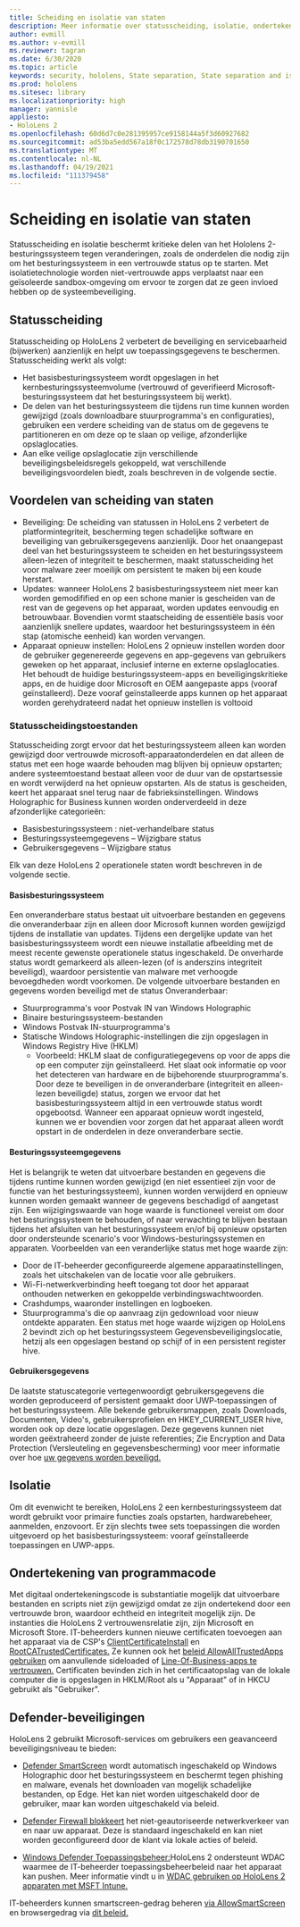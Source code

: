 ```yaml
---
title: Scheiding en isolatie van staten
description: Meer informatie over statusscheiding, isolatie, ondertekening van programmacode en Defender-toepassingen op HoloLens 2 mixed reality apparaat.
author: evmill
ms.author: v-evmill
ms.reviewer: tagran
ms.date: 6/30/2020
ms.topic: article
keywords: security, hololens, State separation, State separation and isolation, hololens 2, hololens2 security, security overview, security architecture, architecture, hololens 2 architecture
ms.prod: hololens
ms.sitesec: library
ms.localizationpriority: high
manager: yannisle
appliesto:
- HoloLens 2
ms.openlocfilehash: 60d6d7c0e281395957ce9158144a5f3d60927682
ms.sourcegitcommit: ad53ba5edd567a18f0c172578d78db3190701650
ms.translationtype: MT
ms.contentlocale: nl-NL
ms.lasthandoff: 04/19/2021
ms.locfileid: "111379458"
---
```

# <a name="state-separation-and-isolation"></a>Scheiding en isolatie van staten

Statusscheiding en isolatie beschermt kritieke delen van het Hololens 2-besturingssysteem tegen veranderingen, zoals de onderdelen die nodig zijn om het besturingssysteem in een vertrouwde status op te starten. Met isolatietechnologie worden niet-vertrouwde apps verplaatst naar een geïsoleerde sandbox-omgeving om ervoor te zorgen dat ze geen invloed hebben op de systeembeveiliging.

## <a name="state-separation"></a>Statusscheiding

Statusscheiding op HoloLens 2 verbetert de beveiliging en servicebaarheid (bijwerken) aanzienlijk en helpt uw toepassingsgegevens te beschermen.  Statusscheiding werkt als volgt:
  * Het basisbesturingssysteem wordt opgeslagen in het kernbesturingssysteemvolume (vertrouwd of geverifieerd Microsoft-besturingssysteem dat het besturingssysteem bij werkt).
  * De delen van het besturingssysteem die tijdens run time kunnen worden gewijzigd (zoals downloadbare stuurprogramma's en configuraties), gebruiken een verdere scheiding van de status om de gegevens te partitioneren en om deze op te slaan op veilige, afzonderlijke opslaglocaties.
  * Aan elke veilige opslaglocatie zijn verschillende beveiligingsbeleidsregels gekoppeld, wat verschillende beveiligingsvoordelen biedt, zoals beschreven in de volgende sectie.

## <a name="state-separation-benefits"></a>Voordelen van scheiding van staten

  * Beveiliging: De scheiding van statussen in HoloLens 2 verbetert de platformintegriteit, bescherming tegen schadelijke software en beveiliging van gebruikersgegevens aanzienlijk. Door het onaangepast deel van het besturingssysteem te scheiden en het besturingssysteem alleen-lezen of integriteit te beschermen, maakt statusscheiding het voor malware zeer moeilijk om persistent te maken bij een koude herstart. 
  * Updates: wanneer HoloLens 2 basisbesturingssysteem niet meer kan worden gemodifified en op een schone manier is gescheiden van de rest van de gegevens op het apparaat, worden updates eenvoudig en betrouwbaar.  Bovendien vormt staatscheiding de essentiële basis voor aanzienlijk snellere updates, waardoor het besturingssysteem in één stap (atomische eenheid) kan worden vervangen.
  * Apparaat opnieuw instellen: HoloLens 2 opnieuw instellen worden door de gebruiker gegenereerde gegevens en app-gegevens van gebruikers geweken op het apparaat, inclusief interne en externe opslaglocaties. Het behoudt de huidige besturingssysteem-apps en beveiligingskritieke apps, en de huidige door Microsoft en OEM aangepaste apps (vooraf geïnstalleerd). Deze vooraf geïnstalleerde apps kunnen op het apparaat worden gerehydrateerd nadat het opnieuw instellen is voltooid

### <a name="state-separation-states"></a>Statusscheidingstoestanden

Statusscheiding zorgt ervoor dat het besturingssysteem alleen kan worden gewijzigd door vertrouwde microsoft-apparaatonderdelen en dat alleen de status met een hoge waarde behouden mag blijven bij opnieuw opstarten; andere systeemtoestand bestaat alleen voor de duur van de opstartsessie en wordt verwijderd na het opnieuw opstarten. Als de status is gescheiden, keert het apparaat snel terug naar de fabrieksinstellingen. Windows Holographic for Business kunnen worden onderverdeeld in deze afzonderlijke categorieën:
  * Basisbesturingssysteem : niet-verhandelbare status
  * Besturingssysteemgegevens – Wijzigbare status 
  * Gebruikersgegevens – Wijzigbare status

Elk van deze HoloLens 2 operationele staten wordt beschreven in de volgende sectie.

#### <a name="core-operating-system"></a>Basisbesturingssysteem

Een onveranderbare status bestaat uit uitvoerbare bestanden en gegevens die onveranderbaar zijn en alleen door Microsoft kunnen worden gewijzigd tijdens de installatie van updates. Tijdens een dergelijke update van het basisbesturingssysteem wordt een nieuwe installatie afbeelding met de meest recente gewenste operationele status ingeschakeld.
De onverharde status wordt gemarkeerd als alleen-lezen (of is anderszins integriteit beveiligd), waardoor persistentie van malware met verhoogde bevoegdheden wordt voorkomen. De volgende uitvoerbare bestanden en gegevens worden beveiligd met de status Onveranderbaar:
  * Stuurprogramma's voor Postvak IN van Windows Holographic
  * Binaire besturingssysteem-bestanden
  * Windows Postvak IN-stuurprogramma's
  * Statische Windows Holographic-instellingen die zijn opgeslagen in Windows Registry Hive (HKLM)
    * Voorbeeld: HKLM slaat de configuratiegegevens op voor de apps die op een computer zijn geïnstalleerd. Het slaat ook informatie op voor het detecteren van hardware en de bijbehorende stuurprogramma's.
Door deze te beveiligen in de onveranderbare (integriteit en alleen-lezen beveiligde) status, zorgen we ervoor dat het basisbesturingssysteem altijd in een vertrouwde status wordt opgebootsd. Wanneer een apparaat opnieuw wordt ingesteld, kunnen we er bovendien voor zorgen dat het apparaat alleen wordt opstart in de onderdelen in deze onveranderbare sectie. 

#### <a name="operating-system-data"></a>Besturingssysteemgegevens 

Het is belangrijk te weten dat uitvoerbare bestanden en gegevens die tijdens runtime kunnen worden gewijzigd (en niet essentieel zijn voor de functie van het besturingssysteem), kunnen worden verwijderd en opnieuw kunnen worden gemaakt wanneer de gegevens beschadigd of aangetast zijn. Een wijzigingswaarde van hoge waarde is functioneel vereist om door het besturingssysteem te behouden, of naar verwachting te blijven bestaan tijdens het afsluiten van het besturingssysteem en/of bij opnieuw opstarten door ondersteunde scenario's voor Windows-besturingssystemen en apparaten. Voorbeelden van een veranderlijke status met hoge waarde zijn:
  * Door de IT-beheerder geconfigureerde algemene apparaatinstellingen, zoals het uitschakelen van de locatie voor alle gebruikers.
  * Wi-Fi-netwerkverbinding heeft toegang tot door het apparaat onthouden netwerken en gekoppelde verbindingswachtwoorden.
  * Crashdumps, waaronder instellingen en logboeken.
  * Stuurprogramma's die op aanvraag zijn gedownload voor nieuw ontdekte apparaten.
Een status met hoge waarde wijzigen op HoloLens 2 bevindt zich op het besturingssysteem Gegevensbeveiligingslocatie, hetzij als een opgeslagen bestand op schijf of in een persistent register hive.

#### <a name="user-data"></a>Gebruikersgegevens

De laatste statuscategorie vertegenwoordigt gebruikersgegevens die worden geproduceerd of persistent gemaakt door UWP-toepassingen of het besturingssysteem. Alle bekende gebruikersmappen, zoals Downloads, Documenten, Video's, gebruikersprofielen en HKEY_CURRENT_USER hive, worden ook op deze locatie opgeslagen. Deze gegevens kunnen niet worden geëxtraheerd zonder de juiste referenties; Zie Encryption and Data Protection (Versleuteling en gegevensbescherming) voor meer informatie over hoe [uw gegevens worden beveiligd.](security-encryption-data-protection.md)

##  <a name="isolation"></a>Isolatie

Om dit evenwicht te bereiken, HoloLens 2 een kernbesturingssysteem dat wordt gebruikt voor primaire functies zoals opstarten, hardwarebeheer, aanmelden, enzovoort. Er zijn slechts twee sets toepassingen die worden uitgevoerd op het basisbesturingssysteem: vooraf geïnstalleerde toepassingen en UWP-apps.

## <a name="code-signing"></a>Ondertekening van programmacode

Met digitaal ondertekeningscode is substantiatie mogelijk dat uitvoerbare bestanden en scripts niet zijn gewijzigd omdat ze zijn ondertekend door een vertrouwde bron, waardoor echtheid en integriteit mogelijk zijn. De instanties die HoloLens 2 vertrouwensrelatie zijn, zijn Microsoft en Microsoft Store. IT-beheerders kunnen nieuwe certificaten toevoegen aan het apparaat via de CSP's [ClientCertificateInstall](https://docs.microsoft.com/windows/client-management/mdm/clientcertificateinstall-csp) en [RootCATrustedCertificates.](https://docs.microsoft.com/windows/client-management/mdm/rootcacertificates-csp) Ze kunnen ook het [beleid AllowAllTrustedApps gebruiken](https://docs.microsoft.com/windows/client-management/mdm/policy-csp-applicationmanagement#applicationmanagement-allowalltrustedapps) om aanvullende sideloaded of [Line-Of-Business-apps te vertrouwen.](https://docs.microsoft.com/intune/apps/lob-apps-windows) Certificaten bevinden zich in het certificaatopslag van de lokale computer die is opgeslagen in HKLM/Root als u "Apparaat" of in HKCU gebruikt als "Gebruiker".

## <a name="defender-protections"></a>Defender-beveiligingen
HoloLens 2 gebruikt Microsoft-services om gebruikers een geavanceerd beveiligingsniveau te bieden:

* [Defender SmartScreen](https://docs.microsoft.com/windows/security/threat-protection/microsoft-defender-smartscreen/microsoft-defender-smartscreen-overview) wordt automatisch ingeschakeld op Windows Holographic door het besturingssysteem en beschermt tegen phishing en malware, evenals het downloaden van mogelijk schadelijke bestanden, op Edge. Het kan niet worden uitgeschakeld door de gebruiker, maar kan worden uitgeschakeld via beleid.

* [Defender Firewall blokkeert](https://docs.microsoft.com/windows/security/threat-protection/windows-firewall/windows-firewall-with-advanced-security) het niet-geautoriseerde netwerkverkeer van en naar uw apparaat. Deze is standaard ingeschakeld en kan niet worden geconfigureerd door de klant via lokale acties of beleid. 

* [Windows Defender Toepassingsbeheer:](https://docs.microsoft.com/windows/security/threat-protection/windows-defender-application-control/wdac-and-applocker-overview)HoloLens 2 ondersteunt WDAC waarmee de IT-beheerder toepassingsbeheerbeleid naar het apparaat kan pushen. Meer informatie vindt u in [WDAC gebruiken op HoloLens 2 apparaten met MSFT Intune.](https://docs.microsoft.com/mem/intune/configuration/custom-profile-hololens) 

IT-beheerders kunnen smartscreen-gedrag beheren [via AllowSmartScreen](https://docs.microsoft.com/windows/client-management/mdm/policy-csp-browser#browser-allowsmartscreen) en browsergedrag via [dit beleid.](https://docs.microsoft.com/windows/client-management/mdm/policy-csps-supported-by-hololens2) 

